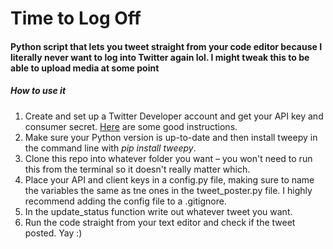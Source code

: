 # Time to Log Off
#### Python script that lets you tweet straight from your code editor because I literally never want to log into Twitter again lol. I might tweak this to be able to upload media at some point

##### How to use it

1) Create and set up a Twitter Developer account and get your API key and consumer secret. [Here](https://developer.twitter.com/en/docs/twitter-api/getting-started/getting-access-to-the-twitter-api) are some good instructions.
2) Make sure your Python version is up-to-date and then install tweepy in the command line with <em>pip install tweepy</em>.
3) Clone this repo into whatever folder you want – you won't need to run this from the terminal so it doesn't really matter which.
4) Place your API and client keys in a config.py file, making sure to name the variables the same as tne ones in the tweet_poster.py file. I highly recommend adding the config file to a .gitignore.
5) In the update_status function write out whatever tweet you want. 
6) Run the code straight from your text editor and check if the tweet posted. Yay :)
